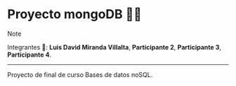 
# Proyecto mongoDB 🧪🥽
>[!NOTE]
>Integrantes 🚀:
>**Luis David Miranda Villalta**, **Participante 2**,
>**Participante 3**, **Participante 4**.
***
Proyecto de final de curso Bases de datos noSQL.
 
